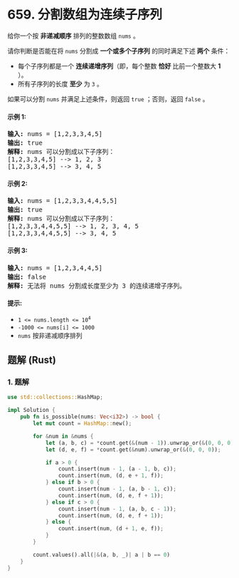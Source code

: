 # 659. 分割数组为连续子序列
给你一个按 **非递减顺序** 排列的整数数组 `nums` 。

请你判断是否能在将 `nums` 分割成 **一个或多个子序列** 的同时满足下述 **两个** 条件：

* 每个子序列都是一个 **连续递增序列**（即，每个整数 **恰好** 比前一个整数大 **1** ）。
* 所有子序列的长度 **至少** 为 `3` 。

如果可以分割 `nums` 并满足上述条件，则返回 `true` ；否则，返回 `false` 。

#### 示例 1:
<pre>
<strong>输入:</strong> nums = [1,2,3,3,4,5]
<strong>输出:</strong> true
<strong>解释:</strong> nums 可以分割成以下子序列：
[1,2,3,3,4,5] --> 1, 2, 3
[1,2,3,3,4,5] --> 3, 4, 5
</pre>

#### 示例 2:
<pre>
<strong>输入:</strong> nums = [1,2,3,3,4,4,5,5]
<strong>输出:</strong> true
<strong>解释:</strong> nums 可以分割成以下子序列：
[1,2,3,3,4,4,5,5] --> 1, 2, 3, 4, 5
[1,2,3,3,4,4,5,5] --> 3, 4, 5
</pre>

#### 示例 3:
<pre>
<strong>输入:</strong> nums = [1,2,3,4,4,5]
<strong>输出:</strong> false
<strong>解释:</strong> 无法将 nums 分割成长度至少为 3 的连续递增子序列。
</pre>

#### 提示:
* <code>1 <= nums.length <= 10<sup>4</sup></code>
* `-1000 <= nums[i] <= 1000`
* `nums` 按非递减顺序排列

## 题解 (Rust)

### 1. 题解
```Rust
use std::collections::HashMap;

impl Solution {
    pub fn is_possible(nums: Vec<i32>) -> bool {
        let mut count = HashMap::new();

        for &num in &nums {
            let (a, b, c) = *count.get(&(num - 1)).unwrap_or(&(0, 0, 0));
            let (d, e, f) = *count.get(&num).unwrap_or(&(0, 0, 0));

            if a > 0 {
                count.insert(num - 1, (a - 1, b, c));
                count.insert(num, (d, e + 1, f));
            } else if b > 0 {
                count.insert(num - 1, (a, b - 1, c));
                count.insert(num, (d, e, f + 1));
            } else if c > 0 {
                count.insert(num - 1, (a, b, c - 1));
                count.insert(num, (d, e, f + 1));
            } else {
                count.insert(num, (d + 1, e, f));
            }
        }

        count.values().all(|&(a, b, _)| a | b == 0)
    }
}
```
